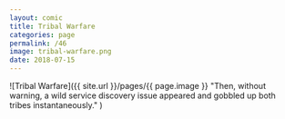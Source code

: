 ```yaml
---
layout: comic
title: Tribal Warfare
categories: page
permalink: /46
image: tribal-warfare.png
date: 2018-07-15
---
```


![Tribal Warfare]({{ site.url }}/pages/{{ page.image }} "Then, without warning, a wild service discovery issue appeared and gobbled up both tribes instantaneously." )